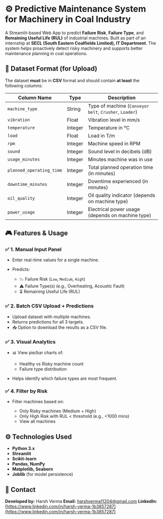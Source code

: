 # ⚙️ Predictive Maintenance System for Machinery in Coal Industry

A Streamlit-based Web App to predict **Failure Risk**, **Failure Type**, and **Remaining Useful Life (RUL)** of industrial machines. Built as part of an internship at **SECL (South Eastern Coalfields Limited), IT Department**. The system helps proactively detect risky machinery and supports better maintenance planning in coal operations.

## 📂 Dataset Format (for Upload)

The dataset **must** be in **CSV** format and should contain **at least** the following columns:

| Column Name              | Type    | Description                                            |
| ------------------------ | ------- | ------------------------------------------------------ |
| `machine_type`           | String  | Type of machine (`Conveyor belt`, `Crusher`, `Loader`) |
| `vibration`              | Float   | Vibration level in mm/s                                |
| `temperature`            | Integer | Temperature in °C                                      |
| `load`                   | Float   | Load in T/m                                            |
| `rpm`                    | Integer | Machine speed in RPM                                   |
| `sound`                  | Integer | Sound level in decibels (dB)                           |
| `usage_minutes`          | Integer | Minutes machine was in use                             |
| `planned_operating_time` | Integer | Total planned operation time (in minutes)              |
| `downtime_minutes`       | Integer | Downtime experienced (in minutes)                      |
| `oil_quality`            | Integer | Oil quality indicator (depends on machine type)        |
| `power_usage`            | Integer | Electrical power usage (depends on machine type)       |

## 🎮 Features & Usage

### ✅ 1. Manual Input Panel

* Enter real-time values for a single machine.
* Predicts:

  * 📉 Failure Risk (`Low`, `Medium`, `High`)
  * ⚠️ Failure Type(s) (e.g., Overheating, Acoustic Fault)
  * ⏳ Remaining Useful Life (RUL)

### ✅ 2. Batch CSV Upload + Predictions

* Upload dataset with multiple machines.
* Returns predictions for all 3 targets.
* 📥 Option to download the results as a CSV file.

### ✅ 3. Visual Analytics

* 📊 View pie/bar charts of:

  * Healthy vs Risky machine count
  * Failure type distribution
* Helps identify which failure types are most frequent.

### ✅ 4. Filter by Risk

* Filter machines based on:

  * Only Risky machines (Medium + High)
  * Only High Risk with RUL < threshold (e.g., <1000 mins)
  * View all machines

## ⚙️ Technologies Used

* **Python 3.x**
* **Streamlit**
* **Scikit-learn**
* **Pandas, NumPy**
* **Matplotlib, Seaborn**
* **Joblib** (for model persistence)

## 📧 Contact

**Developed by:** Harsh Verma
**Email:** [harshverma11204@gmail.com](mailto:harshverma11204@gmail.com)
**LinkedIn:** [https://www.linkedin.com/in/harsh-verma-1b3857287](https://www.linkedin.com/in/harsh-verma-1b3857287)
